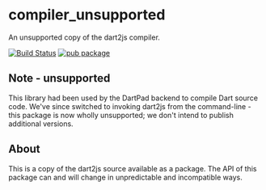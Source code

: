 # compiler_unsupported

An unsupported copy of the dart2js compiler.

[![Build Status](https://travis-ci.org/dart-lang/compiler_unsupported.svg?branch=master)](https://travis-ci.org/dart-lang/compiler_unsupported)
[![pub package](http://img.shields.io/pub/v/compiler_unsupported.svg)](https://pub.dartlang.org/packages/compiler_unsupported)

## Note - unsupported

This library had been used by the DartPad backend to compile Dart source code. We've since switched to invoking dart2js from the command-line - this package is now wholly unsupported; we don't intend to publish additional versions.

## About

This is a copy of the dart2js source available as a package. The API of this
package can and will change in unpredictable and incompatible ways.
